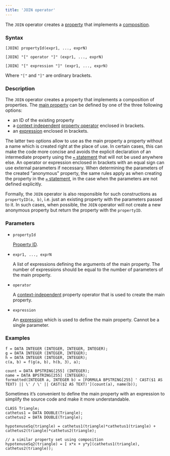 ```yaml
---
title: 'JOIN operator'
---
```


The `JOIN` operator creates a [property](Properties.md) that implements a [composition](Composition_JOIN.md).

### Syntax

    [JOIN] propertyId(expr1, ..., exprN)
     
    [JOIN] "[" operator "]" (expr1, ..., exprN)
     
    [JOIN] "[" expression "]" (expr1, ..., exprN) 

Where `"["` and `"]"` are ordinary brackets.

### Description 

The `JOIN` operator creates a property that implements a composition of properties. The [main property](Composition_JOIN.md) can be defined by one of the three following options:

- an ID of the existing property
- a [context independent](Property_operators.md#contextindependent) [property operator](Property_operators.md) enclosed in brackets.
- an [expression](Expression.md) enclosed in brackets.

The latter two options allow to use as the main property a property without a name which is created right at the place of use. In certain cases, this can make the code more concise and avoids the explicit declaration of an intermediate property using the [`=` statement](=_statement.md) that will not be used anywhere else. An operator or expression enclosed in brackets with an equal sign can use external parameters if necessary. When determining the parameters of the created "anonymous" property, the same rules apply as when creating the property in the [`=` statement](=_statement.md), in the case when the parameters are not defined explicitly.    

Formally, the `JOIN` operator is also responsible for such constructions as `propertyID(a, b)`, i.e. just an existing property with the parameters passed to it. In such cases, when possible, the `JOIN` operator will not create a new anonymous property but return the property with the `propertyID`.

### Parameters

- `propertyId`

    [Property ID](IDs.md#propertyid). 

- `expr1, ..., exprN`

    A list of expressions defining the arguments of the main property. The number of expressions should be equal to the number of parameters of the main property.

- `operator`

    A [context-independent](Property_operators.md) property operator that is used to create the main property.

- `expression`

    An [expression](Expression.md) which is used to define the main property. Cannot be a single parameter.

### Examples

```lsf
f = DATA INTEGER (INTEGER, INTEGER, INTEGER);
g = DATA INTEGER (INTEGER, INTEGER);
h = DATA INTEGER (INTEGER, INTEGER);
c(a, b) = f(g(a, b), h(b, 3), a);

count = DATA BPSTRING[255] (INTEGER);
name = DATA BPSTRING[255] (INTEGER);
formatted(INTEGER a, INTEGER b) = [FORMULA BPSTRING[255] ' CAST($1 AS TEXT) || \' / \' || CAST($2 AS TEXT)'](count(a), name(b));
```

Sometimes it’s convenient to define the main property with an expression to simplify the source code and make it more understandable.

```lsf
CLASS Triangle;
cathetus1 = DATA DOUBLE(Triangle);
cathetus2 = DATA DOUBLE(Triangle);

hypotenuseSq(triangle) = cathetus1(triangle)*cathetus1(triangle) + cathetus2(triangle)*cathetus2(triangle);

// a similar property set using composition
hypotenuseSq2(triangle) = [ x*x + y*y](cathetus1(triangle), cathetus2(triangle)); 
```
